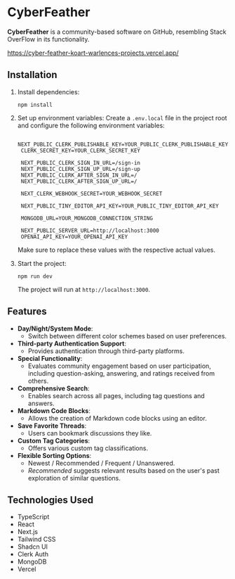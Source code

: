 # CyberFeather

**CyberFeather** is a community-based software on GitHub, resembling Stack OverFlow in its functionality.

https://cyber-feather-koart-warlences-projects.vercel.app/

## Installation

1. Install dependencies:

   ```
   npm install
   ```

2. Set up environment variables: Create a `.env.local` file in the project root and configure the following environment variables:

   ```
    NEXT_PUBLIC_CLERK_PUBLISHABLE_KEY=YOUR_PUBLIC_CLERK_PUBLISHABLE_KEY
    CLERK_SECRET_KEY=YOUR_CLERK_SECRET_KEY

    NEXT_PUBLIC_CLERK_SIGN_IN_URL=/sign-in
    NEXT_PUBLIC_CLERK_SIGN_UP_URL=/sign-up
    NEXT_PUBLIC_CLERK_AFTER_SIGN_IN_URL=/
    NEXT_PUBLIC_CLERK_AFTER_SIGN_UP_URL=/

    NEXT_CLERK_WEBHOOK_SECRET=YOUR_WEBHOOK_SECRET

    NEXT_PUBLIC_TINY_EDITOR_API_KEY=YOUR_PUBLIC_TINY_EDITOR_API_KEY

    MONGODB_URL=YOUR_MONGODB_CONNECTION_STRING

    NEXT_PUBLIC_SERVER_URL=http://localhost:3000
    OPENAI_API_KEY=YOUR_OPENAI_API_KEY
   ```

   Make sure to replace these values with the respective actual values.

3. Start the project:

   ```
   npm run dev
   ```

   The project will run at `http://localhost:3000`.

## Features

- **Day/Night/System Mode**:
  - Switch between different color schemes based on user preferences.
- **Third-party Authentication Support**:
  - Provides authentication through third-party platforms.
- **Special Functionality**:
  - Evaluates community engagement based on user participation, including question-asking, answering, and ratings received from others.
- **Comprehensive Search**:
  - Enables search across all pages, including tag questions and answers.
- **Markdown Code Blocks**:
  - Allows the creation of Markdown code blocks using an editor.
- **Save Favorite Threads**:
  - Users can bookmark discussions they like.
- **Custom Tag Categories**:
  - Offers various custom tag classifications.
- **Flexible Sorting Options**:
  - Newest / Recommended / Frequent / Unanswered.
  - _Recommended_ suggests relevant results based on the user's past exploration of similar questions.

## Technologies Used

- TypeScript
- React
- Next.js
- Tailwind CSS
- Shadcn UI
- Clerk Auth
- MongoDB
- Vercel
